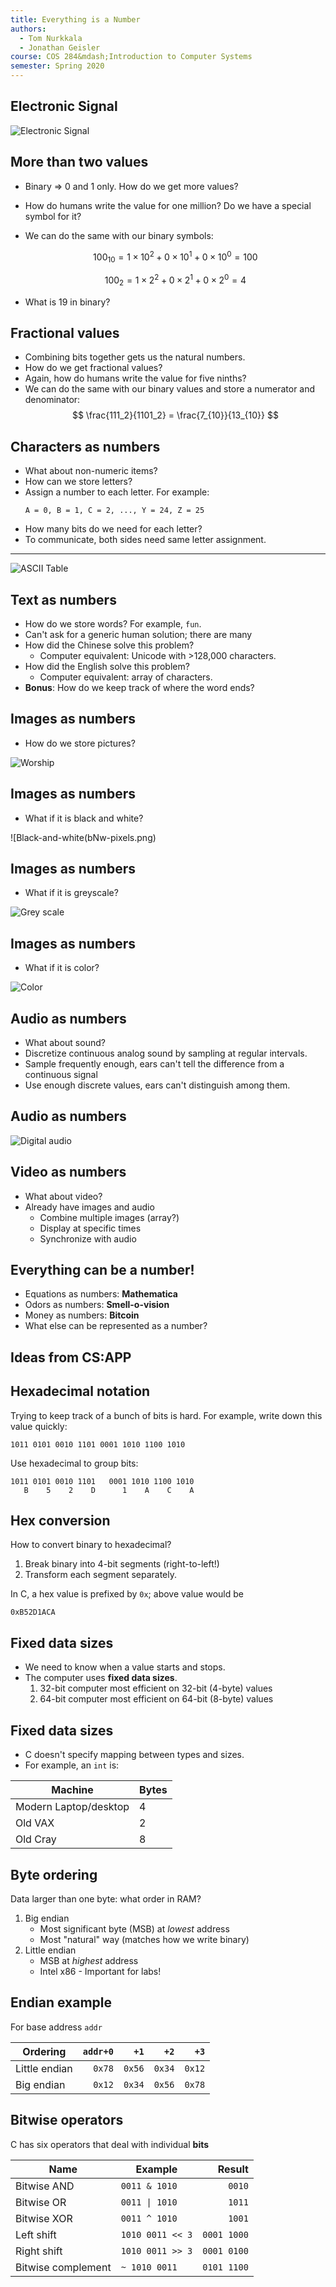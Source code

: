 ```yaml
---
title: Everything is a Number
authors:
  - Tom Nurkkala
  - Jonathan Geisler
course: COS 284&mdash;Introduction to Computer Systems
semester: Spring 2020
---
```


<section class="section">
<div class="container">
<div class="content">

# Electronic Signal

![Electronic Signal](electric-signal.png)

# More than two values

- Binary $\Rightarrow$ 0 and 1 only. How do we get more values?
- How do humans write the value for one million? Do we
  have a special symbol for it?
- We can do the same with our binary symbols:

  $$
  100_{10} = 1 \times 10^2 + 0 \times 10^1 + 0 \times 10^0= 100
  $$

  $$
  100_2 = 1 \times 2^2 + 0 \times 2^1 + 0 \times 2^0 = 4
  $$

- What is 19 in binary?

# Fractional values

- Combining bits together gets us the natural numbers.
- How do we get fractional values?
- Again, how do humans write the value for five ninths?
- We can do the same with our binary values and store a
  numerator and denominator:
  $$
  \frac{111_2}{1101_2} = \frac{7_{10}}{13_{10}}
  $$

# Characters as numbers

- What about non-numeric items?
- How can we store letters?
- Assign a number to each letter. For example:
  ```
  A = 0, B = 1, C = 2, ..., Y = 24, Z = 25
  ```
- How many bits do we need for each letter?
- To communicate, both sides need same letter assignment.

---

![ASCII Table](ascii-table.png)

# Text as numbers

- How do we store words? For example, `fun`.
- Can't ask for a generic human solution; there are many
- How did the Chinese solve this problem?
  - Computer equivalent: Unicode with >128,000 characters.
- How did the English solve this problem?
  - Computer equivalent: array of characters.
- **Bonus**: How do we keep track of where the word ends?

# Images as numbers

- How do we store pictures?

![Worship](worship.jpg)

# Images as numbers

- What if it is black and white?

![Black-and-white(bNw-pixels.png)

# Images as numbers

- What if it is greyscale?

![Grey scale](grey-pixels.png)

# Images as numbers

- What if it is color?

![Color](color-pixels.jpg)

# Audio as numbers

- What about sound?
- Discretize continuous analog sound by sampling at regular intervals.
- Sample frequently enough, ears can't tell the difference from a continuous signal
- Use enough discrete values, ears can't distinguish among them.

# Audio as numbers

![Digital audio](digital-audio.png)

# Video as numbers

- What about video?
- Already have images and audio
  - Combine multiple images (array?)
  - Display at specific times
  - Synchronize with audio

# Everything can be a number!

- Equations as numbers: **Mathematica**
- Odors as numbers: **Smell-o-vision**
- Money as numbers: **Bitcoin**
- What else can be represented as a number?

# Ideas from CS:APP

# Hexadecimal notation

Trying to keep track of a bunch of bits is hard. For example,
write down this value quickly:

```
1011 0101 0010 1101 0001 1010 1100 1010
```

Use hexadecimal to group bits:

```
1011 0101 0010 1101   0001 1010 1100 1010
   B    5    2    D      1    A    C    A
```

# Hex conversion

How to convert binary to hexadecimal?

1. Break binary into 4-bit segments (right-to-left!)
1. Transform each segment separately.

In C, a hex value is prefixed by `0x`; above value would be

```
0xB52D1ACA
```

# Fixed data sizes

- We need to know when a value starts and stops.
- The computer uses **fixed data sizes**.
  1. 32-bit computer most efficient on 32-bit (4-byte) values
  2. 64-bit computer most efficient on 64-bit (8-byte) values

# Fixed data sizes

- C doesn't specify mapping between types and sizes.
- For example, an `int` is:

| Machine               | Bytes |
| --------------------- | ----- |
| Modern Laptop/desktop | 4     |
| Old VAX               | 2     |
| Old Cray              | 8     |

# Byte ordering

Data larger than one byte: what order in RAM?

1. Big endian
   - Most significant byte (MSB) at _lowest_ address
   - Most "natural" way (matches how we write binary)
2. Little endian
   - MSB at _highest_ address
   - Intel x86 - Important for labs!

# Endian example

For base address `addr`

| Ordering      | `addr+0` |   `+1` |   `+2` |   `+3` |
| ------------- | -------: | -----: | -----: | -----: |
| Little endian |   `0x78` | `0x56` | `0x34` | `0x12` |
| Big endian    |   `0x12` | `0x34` | `0x56` | `0x78` |

# Bitwise operators

C has six operators that deal with individual **bits**

| Name               | Example                       |      Result |
| ------------------ | ----------------------------- | ----------: |
| Bitwise AND        | `0011 & 1010`                 |      `0010` |
| Bitwise OR         | <code>0011 &#124; 1010</code> |      `1011` |
| Bitwise XOR        | `0011 ^ 1010`                 |      `1001` |
| Left shift         | `1010 0011 << 3`              | `0001 1000` |
| Right shift        | `1010 0011 >> 3`              | `0001 0100` |
| Bitwise complement | `~ 1010 0011`                 | `0101 1100` |

</div>
</div>
</section>
